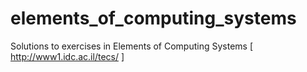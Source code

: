 elements_of_computing_systems
=============================

Solutions to exercises in Elements of Computing Systems [ http://www1.idc.ac.il/tecs/ ]
